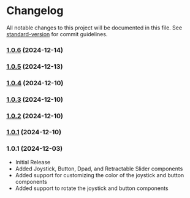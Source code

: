 # Changelog

All notable changes to this project will be documented in this file. See [standard-version](https://github.com/conventional-changelog/standard-version) for commit guidelines.

### [1.0.6](https://github.com/CypherpunkSamurai/on-screen-controllers/compare/v1.0.5...v1.0.6) (2024-12-14)

### [1.0.5](https://github.com/CypherpunkSamurai/on-screen-controllers/compare/v1.0.4...v1.0.5) (2024-12-13)

### [1.0.4](https://github.com/CypherpunkSamurai/on-screen-controllers/compare/v1.0.3...v1.0.4) (2024-12-10)

### [1.0.3](https://github.com/CypherpunkSamurai/on-screen-controllers/compare/v1.0.2...v1.0.3) (2024-12-10)

### [1.0.2](https://github.com/CypherpunkSamurai/on-screen-controllers/compare/v1.0.1...v1.0.2) (2024-12-10)

### [1.0.1](https://github.com/CypherpunkSamurai/on-screen-controllers/compare/v1.0.0...v1.0.1) (2024-12-10)

### 1.0.1 (2024-12-03)

- Initial Release
- Added Joystick, Button, Dpad, and Retractable Slider components
- Added support for customizing the color of the joystick and button components
- Added support to rotate the joystick and button components
